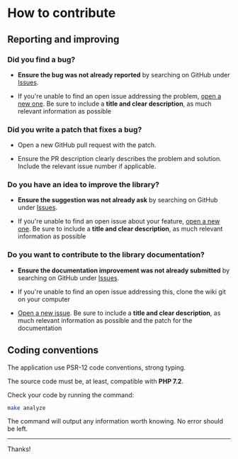 # How to contribute

## Reporting and improving

### Did you find a bug?

* **Ensure the bug was not already reported** by searching on GitHub under [Issues](https://github.com/MacFJA/php-redisearch/issues).

* If you're unable to find an open issue addressing the problem, [open a new one](https://github.com/MacFJA/php-redisearch/issues/new). Be sure to include a **title and clear description**, as much relevant information as possible

### Did you write a patch that fixes a bug?

* Open a new GitHub pull request with the patch.

* Ensure the PR description clearly describes the problem and solution. Include the relevant issue number if applicable.

### Do you have an idea to improve the library?

* **Ensure the suggestion was not already ask** by searching on GitHub under [Issues](https://github.com/MacFJA/php-redisearch/issues).

* If you're unable to find an open issue about your feature, [open a new one](https://github.com/MacFJA/php-redisearch/issues/new). Be sure to include a **title and clear description**, as much relevant information as possible

### Do you want to contribute to the library documentation?

* **Ensure the documentation improvement was not already submitted** by searching on GitHub under [Issues](https://github.com/MacFJA/php-redisearch/issues).

* If you're unable to find an open issue addressing this, clone the wiki git on your computer

* [Open a new issue](https://github.com/MacFJA/php-redisearch/issues/new). Be sure to include a **title and clear description**, as much relevant information as possible and the patch for the documentation

## Coding conventions

The application use PSR-12 code conventions, strong typing.

The source code must be, at least, compatible with **PHP 7.2**.

Check your code by running the command:
```sh
make analyze
```
The command will output any information worth knowing. No error should be left.

----

Thanks!